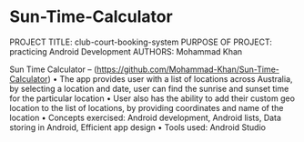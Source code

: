 # Sun-Time-Calculator


PROJECT TITLE: club-court-booking-system
PURPOSE OF PROJECT: practicing Android Development
AUTHORS: Mohammad Khan

Sun Time Calculator – (https://github.com/Mohammad-Khan/Sun-Time-Calculator) 
•	The app provides user with a list of locations across Australia, by selecting a location and date, user can find the sunrise and sunset time for the particular location
•	User also has the ability to add their custom geo location to the list of locations, by providing coordinates and name of the location
•	Concepts exercised: Android development, Android lists, Data storing in Android, Efficient app design
•	Tools used: Android Studio
